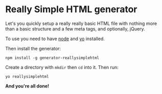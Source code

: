 # Really Simple HTML generator

Let's you quickly setup a really really basic HTML file with nothing more than a basic structure and a few meta tags, and optionally, jQuery.

To use you need to have [node](https://nodejs.org/download/) and [yo](http://yeoman.io/learning/index.html) installed.

Then install the generator:
````
npm install -g generator-reallysimplehtml
````

Create a directory with `mkdir` then `cd` into it. Then run:
````
yo reallysimplehtml
````

**And you're all done!**
